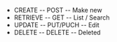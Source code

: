 <ul>
<li>CREATE -- POST -- Make new</li>
<li>RETRIEVE -- GET -- List / Search</li>
<li>UPDATE -- PUT/PUCH -- Edit</li>
<li>DELETE -- DELETE -- Deleted</li>
</ul>
